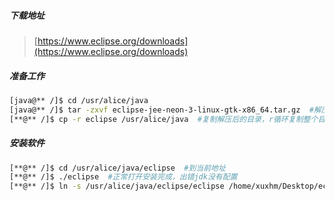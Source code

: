 ##### 下载地址 

> [https://www.eclipse.org/downloads](https://www.eclipse.org/downloads)

##### 准备工作

```bash
[java@** /]$ cd /usr/alice/java
[java@** /]$ tar -zxvf eclipse-jee-neon-3-linux-gtk-x86_64.tar.gz  #解压目录，x从文档中提取文件，v处理文件列表，z通过gzip解压，f使用档名
[**@** /]$ cp -r eclipse /usr/alice/java  #复制解压后的目录，r循环复制整个目录文件
```

##### 安装软件

```bash
[**@** /]$ cd /usr/alice/java/eclipse  #到当前地址
[**@** /]$ ./eclipse  #正常打开安装完成，出错jdk没有配置
[**@** /]$ ln -s /usr/alice/java/eclipse/eclipse /home/xuxhm/Desktop/eclipse  #创建桌面链接方式
```







